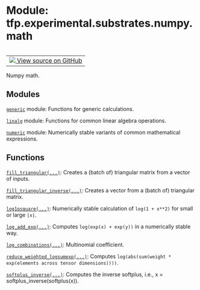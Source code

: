 <div itemscope itemtype="http://developers.google.com/ReferenceObject">
<meta itemprop="name" content="tfp.experimental.substrates.numpy.math" />
<meta itemprop="path" content="Stable" />
</div>

# Module: tfp.experimental.substrates.numpy.math


<table class="tfo-notebook-buttons tfo-api" align="left">

<td>
  <a target="_blank" href="https://github.com/tensorflow/probability/blob/master/tensorflow_probability/python/experimental/substrates/numpy/math/__init__.py">
    <img src="https://www.tensorflow.org/images/GitHub-Mark-32px.png" />
    View source on GitHub
  </a>
</td></table>



Numpy math.

<!-- Placeholder for "Used in" -->


## Modules

[`generic`](../../../../tfp/experimental/substrates/numpy/math/generic.md) module: Functions for generic calculations.

[`linalg`](../../../../tfp/experimental/substrates/numpy/math/linalg.md) module: Functions for common linear algebra operations.

[`numeric`](../../../../tfp/experimental/substrates/numpy/math/numeric.md) module: Numerically stable variants of common mathematical expressions.

## Functions

[`fill_triangular(...)`](../../../../tfp/experimental/substrates/numpy/math/fill_triangular.md): Creates a (batch of) triangular matrix from a vector of inputs.

[`fill_triangular_inverse(...)`](../../../../tfp/experimental/substrates/numpy/math/fill_triangular_inverse.md): Creates a vector from a (batch of) triangular matrix.

[`log1psquare(...)`](../../../../tfp/experimental/substrates/numpy/math/log1psquare.md): Numerically stable calculation of `log(1 + x**2)` for small or large `|x|`.

[`log_add_exp(...)`](../../../../tfp/experimental/substrates/numpy/math/log_add_exp.md): Computes `log(exp(x) + exp(y))` in a numerically stable way.

[`log_combinations(...)`](../../../../tfp/experimental/substrates/numpy/math/log_combinations.md): Multinomial coefficient.

[`reduce_weighted_logsumexp(...)`](../../../../tfp/experimental/substrates/numpy/math/reduce_weighted_logsumexp.md): Computes `log(abs(sum(weight * exp(elements across tensor dimensions))))`.

[`softplus_inverse(...)`](../../../../tfp/experimental/substrates/numpy/math/softplus_inverse.md): Computes the inverse softplus, i.e., x = softplus_inverse(softplus(x)).

